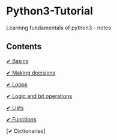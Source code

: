 # Python3-Tutorial

Learning fundamentals of  python3 - notes
## Contents 

[✔ Basics](https://github.com/priyaskumar/Python3-Tutorial/tree/main/1.%20Basics#basics-of-python)

[✔ Making decisions](https://github.com/priyaskumar/Python3-Tutorial/tree/main/2.%20Making%20decisions#making-decisions)

[✔ Loops](https://github.com/priyaskumar/Python3-Tutorial/tree/main/3.%20Loops#looping-statements)

[✔ Logic and bit operations](https://github.com/priyaskumar/Python3-Tutorial/blob/main/4.%20Logic%20and%20Bit%20Operations/README.md#logic-and-bit-operations)

[✔ Lists ](https://github.com/priyaskumar/Python3-Tutorial/blob/main/5.%20Lists/README.md#lists)

[✔ Functions](https://github.com/priyaskumar/Python3-Tutorial/tree/main/6.%20Functions#functions)

[✔ Dictionaries]


 
